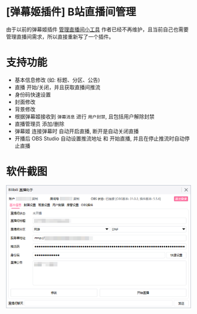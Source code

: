 # [弹幕姬插件] B站直播间管理
由于以前的弹幕姬插件 [管理直播间小工具](https://www.danmuji.org/plugins/LiveSetter) 作者已经不再维护，且当前自己也需要管理直播间需求，所以直接重新写了一个插件。

# 支持功能
- 基本信息修改 (如: 标题、分区、公告)
- 直播 开始/关闭，并且获取直播间推流
- 身份码快速设置
- 封面修改
- 背景修改
- 根据弹幕姬接收到 `弹幕消息` 进行 `用户封禁`, 且包括用户解除封禁
- 直播管理员 添加/删除
- 弹幕姬 连接弹幕时 自动开启直播, 断开是自动关闭直播
- 开播后 OBS Studio 自动设置推流地址 和 开始直播, 并且在停止推流时自动停止直播

# 软件截图
![Image](/Assets/screenshots/screenshot_01.png)